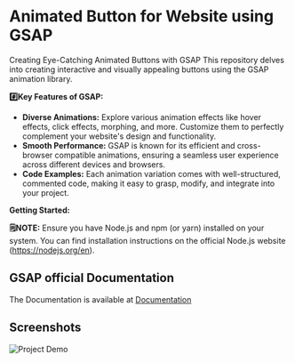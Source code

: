 
# Animated Button for Website using GSAP 

Creating Eye-Catching Animated Buttons with GSAP
This repository delves into creating interactive and visually appealing buttons using the GSAP animation library.

**#️⃣Key Features of GSAP:**

* **Diverse Animations:** Explore various animation effects like hover effects, click effects, morphing, and more. Customize them to perfectly complement your website's design and functionality.
* **Smooth Performance:** GSAP is known for its efficient and cross-browser compatible animations, ensuring a seamless user experience across different devices and browsers.
* **Code Examples:** Each animation variation comes with well-structured, commented code, making it easy to grasp, modify, and integrate into your project.

**Getting Started:**

**🗒️NOTE:** Ensure you have Node.js and npm (or yarn) installed on your system. You can find installation instructions on the official Node.js website (https://nodejs.org/en).






## GSAP official Documentation

The Documentation is available at
[Documentation](https://gsap.com/docs/v3/)


## Screenshots

![Project Demo](https://github.com/amazingcreationsltd/Animated-Button-GSAP-Library/assets/71249161/495159e8-e649-444d-87a5-7da53fdc3ea9)





